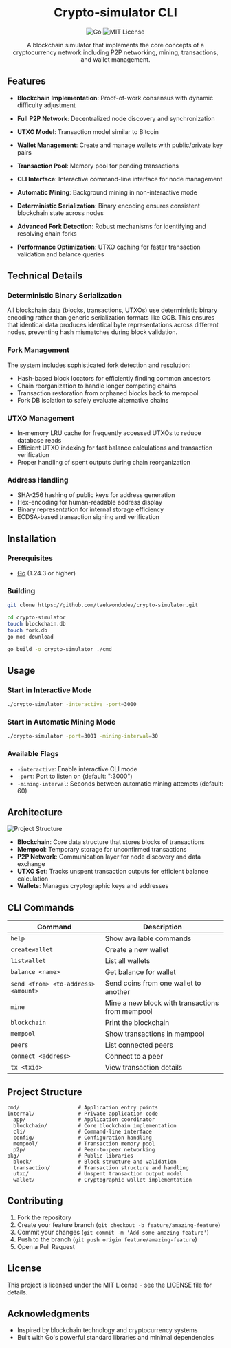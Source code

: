 <div align="center">

# Crypto-simulator CLI

<img alt="Go" src="https://img.shields.io/badge/Go-1.24.3+-00ADD8?logo=go">
<img alt="MIT License" src="https://img.shields.io/badge/License-MIT-yellow.svg">

A blockchain simulator that implements the core concepts of a cryptocurrency network including P2P networking, mining, transactions, and wallet management.

</div>

## Features

- **Blockchain Implementation**: Proof-of-work consensus with dynamic difficulty adjustment

- **Full P2P Network**: Decentralized node discovery and synchronization

- **UTXO Model**: Transaction model similar to Bitcoin

- **Wallet Management**: Create and manage wallets with public/private key pairs

- **Transaction Pool**: Memory pool for pending transactions

- **CLI Interface**: Interactive command-line interface for node management

- **Automatic Mining**: Background mining in non-interactive mode

- **Deterministic Serialization**: Binary encoding ensures consistent blockchain state across nodes

- **Advanced Fork Detection**: Robust mechanisms for identifying and resolving chain forks

- **Performance Optimization**: UTXO caching for faster transaction validation and balance queries

## Technical Details

### Deterministic Binary Serialization
All blockchain data (blocks, transactions, UTXOs) use deterministic binary encoding rather than generic serialization formats like GOB. This ensures that identical data produces identical byte representations across different nodes, preventing hash mismatches during block validation.

### Fork Management
The system includes sophisticated fork detection and resolution:
- Hash-based block locators for efficiently finding common ancestors
- Chain reorganization to handle longer competing chains
- Transaction restoration from orphaned blocks back to mempool
- Fork DB isolation to safely evaluate alternative chains

### UTXO Management
- In-memory LRU cache for frequently accessed UTXOs to reduce database reads
- Efficient UTXO indexing for fast balance calculations and transaction verification
- Proper handling of spent outputs during chain reorganization

### Address Handling
- SHA-256 hashing of public keys for address generation
- Hex-encoding for human-readable address display
- Binary representation for internal storage efficiency
- ECDSA-based transaction signing and verification

## Installation

### Prerequisites

- [Go](https://go.dev/doc/install) (1.24.3 or higher)

### Building

```bash
git clone https://github.com/taekwondodev/crypto-simulator.git

cd crypto-simulator
touch blockchain.db
touch fork.db
go mod download

go build -o crypto-simulator ./cmd
```

## Usage

### Start in Interactive Mode

```bash
./crypto-simulator -interactive -port=3000
```

### Start in Automatic Mining Mode

```bash
./crypto-simulator -port=3001 -mining-interval=30
```

### Available Flags

- `-interactive`: Enable interactive CLI mode  
- `-port`: Port to listen on (default: ":3000")  
- `-mining-interval`: Seconds between automatic mining attempts (default: 60)


## Architecture

![Project Structure](https://github.com/user-attachments/assets/78ec8b6d-2d24-4f03-8ca4-4a992e1143cd)

- **Blockchain**: Core data structure that stores blocks of transactions
- **Mempool**: Temporary storage for unconfirmed transactions
- **P2P Network**: Communication layer for node discovery and data exchange
- **UTXO Set**: Tracks unspent transaction outputs for efficient balance calculation
- **Wallets**: Manages cryptographic keys and addresses

## CLI Commands

| Command                                  | Description                                      |
|------------------------------------------|--------------------------------------------------|
| `help`                                   | Show available commands                          |
| `createwallet`                           | Create a new wallet                              |
| `listwallet`                             | List all wallets                                 |
| `balance <name>`                         | Get balance for wallet                           |
| `send <from> <to-address> <amount>`      | Send coins from one wallet to another            |
| `mine`                                   | Mine a new block with transactions from mempool  |
| `blockchain`                             | Print the blockchain                             |
| `mempool`                                | Show transactions in mempool                     |
| `peers`                                  | List connected peers                             |
| `connect <address>`                      | Connect to a peer                                |
| `tx <txid>`                              | View transaction details                         |

## Project Structure

```text
cmd/                   # Application entry points
internal/              # Private application code
  app/                 # Application coordinator
  blockchain/          # Core blockchain implementation
  cli/                 # Command-line interface
  config/              # Configuration handling
  mempool/             # Transaction memory pool
  p2p/                 # Peer-to-peer networking
pkg/                   # Public libraries
  block/               # Block structure and validation
  transaction/         # Transaction structure and handling
  utxo/                # Unspent transaction output model
  wallet/              # Cryptographic wallet implementation
```

## Contributing

1. Fork the repository
2. Create your feature branch (`git checkout -b feature/amazing-feature`)
3. Commit your changes (`git commit -m 'Add some amazing feature'`)
4. Push to the branch (`git push origin feature/amazing-feature`)
5. Open a Pull Request

## License

This project is licensed under the MIT License - see the LICENSE file for details.

## Acknowledgments

- Inspired by blockchain technology and cryptocurrency systems
- Built with Go's powerful standard libraries and minimal dependencies
